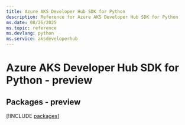 ```yaml
---
title: Azure AKS Developer Hub SDK for Python
description: Reference for Azure AKS Developer Hub SDK for Python
ms.date: 08/26/2025
ms.topic: reference
ms.devlang: python
ms.service: aksdeveloperhub
---
```

# Azure AKS Developer Hub SDK for Python - preview
## Packages - preview
[!INCLUDE [packages](aks-developer-hub-index.md)]